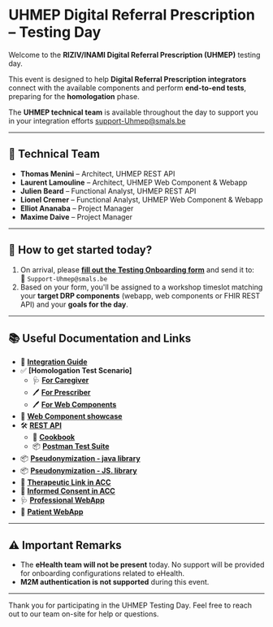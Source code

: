 # UHMEP Digital Referral Prescription – Testing Day

Welcome to the **RIZIV/INAMI Digital Referral Prescription (UHMEP)** testing day.

This event is designed to help **Digital Referral Prescription integrators** connect with the available components and perform **end-to-end tests**, preparing for the **homologation** phase.

The **UHMEP technical team** is available throughout the day to support you in your integration efforts support-Uhmep@smals.be

---

## 👥 Technical Team

- **Thomas Menini** – Architect, UHMEP REST API  
- **Laurent Lamouline** – Architect, UHMEP Web Component & Webapp  
- **Julien Beard** – Functional Analyst, UHMEP REST API  
- **Lionel Cremer** – Functional Analyst, UHMEP Web Component & Webapp  
- **Elliot Ananaba** – Project Manager  
- **Maxime Daive** – Project Manager  

---

## 🧭 How to get started today?

1. On arrival, please **[fill out the Testing Onboarding form](https://github.com/smals-belgium/shared-digital-referral-prescription/blob/master/Testing%20Day/RIZIV-DRP-testing-day-onboarding-form.docx)** and send it to:  
   📧 `Support-Uhmep@smals.be`
2. Based on your form, you'll be assigned to a workshop timeslot matching your **target DRP components** (webapp, web components or FHIR REST API) and your **goals for the day**.

---

## 📚 Useful Documentation and Links

- 📘 **[Integration Guide](https://github.com/smals-belgium/shared-digital-referral-prescription/blob/master/UHMEP%20Integration%20guide%20v1.6.pdf)**  
- ✅ **[Homologation Test Scenario]**
   - 🩺 **[For Caregiver](https://gcloudbelgium.sharepoint.com/:w:/r/teams/GRP-NIHDI-5RefPrescription-EXTERNALcommunication1/_layouts/15/Doc.aspx?sourcedoc=%7B271EC755-8BA2-46A0-A40C-6427469A6F56%7D&file=DRP%20Registration%20Testing%20-%20Caregiver%20R1%20V2.docx&action=default&mobileredirect=true)**
   - 🖊️ **[For Prescriber](https://gcloudbelgium.sharepoint.com/:w:/r/teams/GRP-NIHDI-5RefPrescription-EXTERNALcommunication1/_layouts/15/Doc.aspx?sourcedoc=%7B657E2ADB-869A-4BF4-9BAC-D1CC52D1C3ED%7D&file=DRP%20Registration%20Testing%20-%20Prescriber%20R1%20V2.docx&action=default&mobileredirect=true)**
   - 🖊️ **[For Web Components](https://gcloudbelgium.sharepoint.com/:w:/r/teams/GRP-NIHDI-5RefPrescription-EXTERNALcommunication1/Shared%20Documents/Business%20Information/Detailed%20Information%20per%20Profession/Nursing%20care/DRP%20Test%20scenarios%20Web%20Components%20v0.1.docx?d=w33d135eb9f9042afa398fbcf9cc6b881&csf=1&web=1&e=MhTeUQ&xsdata=MDV8MDJ8bWF4aW1lLmRhaXZlQHNtYWxzLmJlfGE4NDY0OGQwNWVkNjQ0ZWYzY2JmMDhkZDljMTlkZTYyfDU3OGJjZDQ2YTI2NjQ2ZWRhYzg0YjUyYjRlYmFjZDIyfDB8MHw2Mzg4MzgzNTc0MzMxNzIxNTF8VW5rbm93bnxUV0ZwYkdac2IzZDhleUpGYlhCMGVVMWhjR2tpT25SeWRXVXNJbFlpT2lJd0xqQXVNREF3TUNJc0lsQWlPaUpYYVc0ek1pSXNJa0ZPSWpvaVRXRnBiQ0lzSWxkVUlqb3lmUT09fDB8fHw%3d&sdata=TVNVYlRRVzBvNHkzVm92QmdDZ3BKWGxockZZY2RTOWdpeE1zdHljeXJTVT0%3d)**
- 🧩 **[Web Component showcase](https://github.com/smals-belgium/shared-referral-prescription-webcomponent/tree/master/showcase)**
- 🛠️ **[REST API](https://github.com/smals-belgium/shared-digital-referral-prescription/)**
   - 🍳 **[Cookbook](https://github.com/smals-belgium/shared-digital-referral-prescription/blob/master/UHMEP_API_cookbook.pdf)**
   - 📦 **[Postman Test Suite](https://github.com/smals-belgium/shared-digital-referral-prescription/tree/master/Testing%20Day/REST%20API)**
- 📦 **[Pseudonymization - java library](https://github.com/smals-belgium/shared-pseudo-helper-java)**
- 📦 **[Pseudonymization - JS. library](https://github.com/smals-belgium/shared-pseudo-helper-js)**
- 🔗 **[Therapeutic Link in ACC](https://wwwacc.myhealth.belgium.be/my/care-and-support/relationships)**
- 🔐 **[Informed Consent in ACC](https://wwwacc.myhealth.belgium.be/my/care-and-support/consent)**
- 🩺 **[Professional WebApp](https://wwwacc.referral-prescription.ehealth.fgov.be/frontend/app/hcp)**
- 👥 **[Patient WebApp](https://wwwacc.referral-prescription.ehealth.fgov.be/frontend/app/patient/)**


---

## ⚠️ Important Remarks

- The **eHealth team will not be present** today. No support will be provided for onboarding configurations related to eHealth.
- **M2M authentication is not supported** during this event.

---

Thank you for participating in the UHMEP Testing Day.
Feel free to reach out to our team on-site for help or questions.
